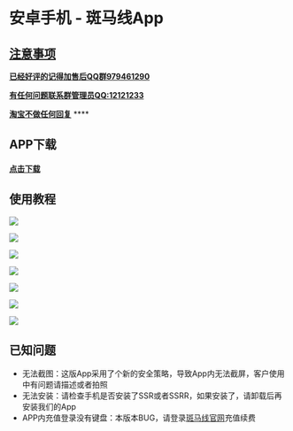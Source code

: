 # 安卓手机 - 斑马线App

## [注意事项](https://bmxcloud.fun/)

[**已经好评的记得加售后QQ群979461290**](https://bmxcloud.fun/)

[**有任何问题联系群管理员QQ:12121233**](https://bmxcloud.fun/)

[ **淘宝不做任何回复**](https://bmxcloud.fun/) ****

## APP下载

#### [点击下载](https://www.lanzous.com/i41oc4f)

## 使用教程

![](../.gitbook/assets/image%20%283%29.png)

![](../.gitbook/assets/image%20%2832%29.png)

![](../.gitbook/assets/image%20%2871%29.png)

![](../.gitbook/assets/image%20%289%29.png)

![](../.gitbook/assets/image%20%286%29.png)

![](../.gitbook/assets/image%20%2823%29.png)

![](../.gitbook/assets/image%20%2813%29.png)



## 已知问题

* 无法截图：这版App采用了个新的安全策略，导致App内无法截屏，客户使用中有问题请描述或者拍照
* 无法安装：请检查手机是否安装了SSR或者SSRR，如果安装了，请卸载后再安装我们的App
* APP内充值登录没有键盘：本版本BUG，请登录[斑马线官网](https://bmxcloud.fun)充值续费















